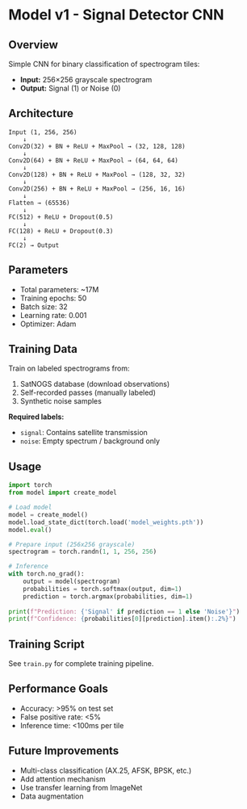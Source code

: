 # Model v1 - Signal Detector CNN

## Overview

Simple CNN for binary classification of spectrogram tiles:
- **Input:** 256×256 grayscale spectrogram
- **Output:** Signal (1) or Noise (0)

## Architecture

```
Input (1, 256, 256)
    ↓
Conv2D(32) + BN + ReLU + MaxPool → (32, 128, 128)
    ↓
Conv2D(64) + BN + ReLU + MaxPool → (64, 64, 64)
    ↓
Conv2D(128) + BN + ReLU + MaxPool → (128, 32, 32)
    ↓
Conv2D(256) + BN + ReLU + MaxPool → (256, 16, 16)
    ↓
Flatten → (65536)
    ↓
FC(512) + ReLU + Dropout(0.5)
    ↓
FC(128) + ReLU + Dropout(0.3)
    ↓
FC(2) → Output
```

## Parameters

- Total parameters: ~17M
- Training epochs: 50
- Batch size: 32
- Learning rate: 0.001
- Optimizer: Adam

## Training Data

Train on labeled spectrograms from:
1. SatNOGS database (download observations)
2. Self-recorded passes (manually labeled)
3. Synthetic noise samples

**Required labels:**
- `signal`: Contains satellite transmission
- `noise`: Empty spectrum / background only

## Usage

```python
import torch
from model import create_model

# Load model
model = create_model()
model.load_state_dict(torch.load('model_weights.pth'))
model.eval()

# Prepare input (256x256 grayscale)
spectrogram = torch.randn(1, 1, 256, 256)

# Inference
with torch.no_grad():
    output = model(spectrogram)
    probabilities = torch.softmax(output, dim=1)
    prediction = torch.argmax(probabilities, dim=1)
    
print(f"Prediction: {'Signal' if prediction == 1 else 'Noise'}")
print(f"Confidence: {probabilities[0][prediction].item():.2%}")
```

## Training Script

See `train.py` for complete training pipeline.

## Performance Goals

- Accuracy: >95% on test set
- False positive rate: <5%
- Inference time: <100ms per tile

## Future Improvements

- Multi-class classification (AX.25, AFSK, BPSK, etc.)
- Add attention mechanism
- Use transfer learning from ImageNet
- Data augmentation
